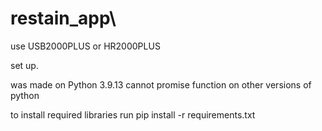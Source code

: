 # restain_app\


use USB2000PLUS or HR2000PLUS

set up.

was made on Python 3.9.13 cannot promise function on other versions of python

to install required libraries run pip install -r requirements.txt